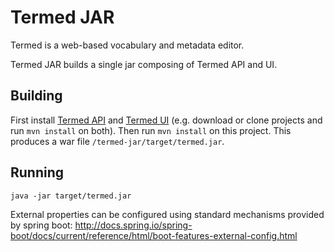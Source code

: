 # Termed JAR

Termed is a web-based vocabulary and metadata editor. 

Termed JAR builds a single jar composing of Termed API and UI.

## Building

First install [Termed API](https://github.com/THLfi/termed-api) and [Termed UI](https://github.com/THLfi/termed-ui) (e.g. download or clone projects and run `mvn install` on both). Then run `mvn install` on this project. This produces a war file `/termed-jar/target/termed.jar`.

## Running

`java -jar target/termed.jar`

External properties can be configured using standard mechanisms provided by spring boot:
http://docs.spring.io/spring-boot/docs/current/reference/html/boot-features-external-config.html
